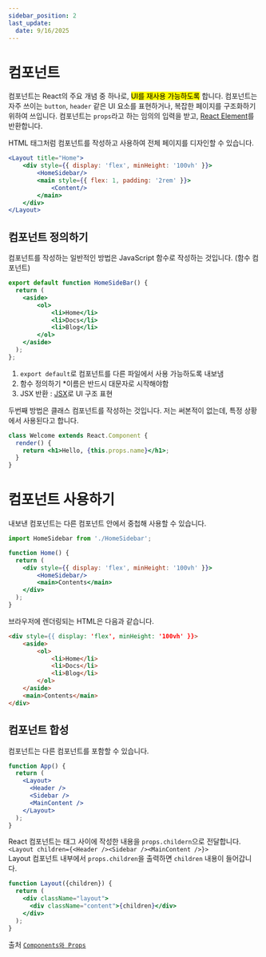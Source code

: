 ```yaml
---
sidebar_position: 2
last_update:
  date: 9/16/2025
---
```


# 컴포넌트

컴포넌트는 React의 주요 개념 중 하나로, <mark>UI를 재사용 가능하도록</mark> 합니다. 컴포넌트는 자주 쓰이는 `button`, `header` 같은 UI 요소를 표현하거나, 복잡한 페이지를 구조화하기 위하여 쓰입니다. 컴포넌트는 `props`라고 하는 임의의 입력을 받고, [React Element](https://eeheueklf.github.io/docs/fe-study/React/basics#react-element)를 반환합니다.

HTML 태그처럼 컴포넌트를 작성하고 사용하여 전체 페이지를 디자인할 수 있습니다.
```jsx
<Layout title="𝙷𝚘𝚖𝚎">
    <div style={{ display: 'flex', minHeight: '100vh' }}>
        <HomeSidebar/>
        <main style={{ flex: 1, padding: '2rem' }}>
            <Content/>
        </main>
    </div>
</Layout>
```

## 컴포넌트 정의하기 

컴포넌트를 작성하는 일반적인 방법은 JavaScript 함수로 작성하는 것입니다. (함수 컴포넌트)

```jsx
export default function HomeSideBar() {
  return (
    <aside>
        <ol>
            <li>𝙷𝚘𝚖𝚎</li>
            <li>𝙳𝚘𝚌𝚜</li>
            <li>𝙱𝚕𝚘𝚐</li>
        </ol>
    </aside>
  );
};
```
1. `export default`로 컴포넌트를 다른 파일에서 사용 가능하도록 내보냄
2. 함수 정의하기 *이름은 반드시 대문자로 시작해야함
3. JSX 반환 : [JSX](https://eeheueklf.github.io/docs/fe-study/React/basics#jsx-%EA%B0%9C%EB%85%90)로 UI 구조 표현

두번째 방법은 클래스 컴포넌트를 작성하는 것입니다. 저는 써본적이 없는데, 특정 상황에서 사용된다고 합니다.
```jsx
class Welcome extends React.Component {
  render() {
    return <h1>Hello, {this.props.name}</h1>;
  }
}
```

# 컴포넌트 사용하기

내보낸 컴포넌트는 다른 컴포넌트 안에서 중첩해 사용할 수 있습니다.
```jsx
import HomeSidebar from './HomeSidebar';

function Home() {
  return (
    <div style={{ display: 'flex', minHeight: '100vh' }}>
        <HomeSidebar/>
        <main>Contents</main>
    </div>
  );
}
```
브라우저에 렌더링되는 HTML은 다음과 같습니다.
```html
<div style={{ display: 'flex', minHeight: '100vh' }}>
    <aside>
        <ol>
            <li>𝙷𝚘𝚖𝚎</li>
            <li>𝙳𝚘𝚌𝚜</li>
            <li>𝙱𝚕𝚘𝚐</li>
        </ol>
    </aside>
    <main>Contents</main>
</div>
```

## 컴포넌트 합성
컴포넌트는 다른 컴포넌트를 포함할 수 있습니다.
```jsx
function App() {
  return (
    <Layout>
      <Header />
      <Sidebar />
      <MainContent />
    </Layout>
  );
}
```
React 컴포넌트는 태그 사이에 작성한 내용을 `props.childern`으로 전달합니다.  
`<Layout children={<Header /><Sidebar /><MainContent />}>`  
Layout 컴포넌트 내부에서 `props.children`을 출력하면 `children` 내용이 들어갑니다.

```jsx
function Layout({children}) {
  return (
    <div className="layout">
      <div className="content">{children}</div>
    </div>
  );
}
```

출처 
[`Components와 Props`](https://ko.legacy.reactjs.org/docs/components-and-props.html)